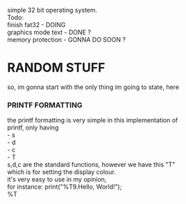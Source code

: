 simple 32 bit operating system. <br>
Todo: <br>
finish fat32 - DOING <br>
graphics mode text - DONE ? <br>
memory protection - GONNA DO SOON ? <br>

<h1>RANDOM STUFF</h1>
<p>
	so, im gonna start with the only thing im going to state, here<br>
	<h3>PRINTF FORMATTING</h3>
	the printf formatting is very simple in this implementation of<br>
	printf, only having<br>
	- s<br>
	- d<br>
	- c<br>
	- T<br>
	s,d,c are the standard functions, however we have this "T"<br>
	which is for setting the display colour.<br>
	it's very easy to use in my opinion,<br>
	for instance: print("%T9.Hello, World!");<br>
	%T<colour_code (4 bit VGA text mode)><full_stop>
</p>